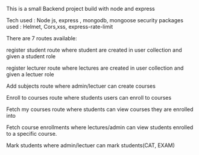 
This is a small Backend  project build with node and express

Tech used : Node js, express , mongodb, mongoose
security packages used : Helmet, Cors,xss, express-rate-limit

There are 7 routes available:

register student route where student  are created in user collection and given a student role

register lecturer route where lectures are created in user collection and given a lectuer role

Add subjects route where admin/lectuer  can create courses

Enroll to courses route where students users can enroll to courses

Fetch my courses route where students can view courses they are enrolled into

Fetch course enrollments where lectures/admin can view students enrolled to a specific course.

Mark students where admin/lectuer can mark students(CAT, EXAM)






